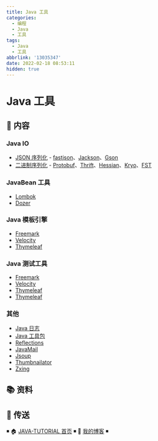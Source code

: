```yaml
---
title: Java 工具
categories:
  - 编程
  - Java
  - 工具
tags:
  - Java
  - 工具
abbrlink: '13035347'
date: 2022-02-18 08:53:11
hidden: true
---
```


# Java 工具

## 📖 内容

### Java IO

- [JSON 序列化](01.IO/01.JSON序列化.md) - [fastjson](https://github.com/alibaba/fastjson)、[Jackson](https://github.com/FasterXML/jackson)、[Gson](https://github.com/google/gson)
- [二进制序列化](01.IO/02.二进制序列化.md) - [Protobuf](https://developers.google.com/protocol-buffers)、[Thrift](https://thrift.apache.org/)、[Hessian](http://hessian.caucho.com/)、[Kryo](https://github.com/EsotericSoftware/kryo)、[FST](https://github.com/RuedigerMoeller/fast-serialization)

### JavaBean 工具

- [Lombok](02.JavaBean/01.Lombok.md)
- [Dozer](02.JavaBean/02.Dozer.md)

### Java 模板引擎

- [Freemark](03.模板引擎/01.Freemark.md)
- [Velocity](03.模板引擎/02.Thymeleaf.md)
- [Thymeleaf](03.模板引擎/03.Velocity.md)

### Java 测试工具

- [Freemark](04.测试/01.Junit.md)
- [Velocity](04.测试/02.Mockito.md)
- [Thymeleaf](04.测试/03.Jmeter.md)
- [Thymeleaf](04.测试/04.JMH.md)

### 其他

- [Java 日志](99.其他/01.Java日志.md)
- [Java 工具包](99.其他/02.Java工具包.md)
- [Reflections](99.其他/03.Reflections.md)
- [JavaMail](99.其他/04.JavaMail.md)
- [Jsoup](99.其他/05.Jsoup.md)
- [Thumbnailator](99.其他/06.Thumbnailator.md)
- [Zxing](99.其他/07.Zxing.md)

## 📚 资料

## 🚪 传送

◾ 🏠 [JAVA-TUTORIAL 首页](https://github.com/dunwu/java-tutorial) ◾ 🎯 [我的博客](https://github.com/dunwu/blog) ◾
